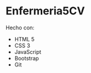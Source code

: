 # Enfermeria5CV
Hecho con:
<ul>
  <li>HTML 5</li>
  <li>CSS 3</li>
  <li>JavaScript</li>
  <li>Bootstrap</li>
  <li>Git</li>
</ul>
